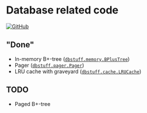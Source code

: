 # Database related code

[![GitHub](https://img.shields.io/github/license/axblount/database-stuff?style=plastic)](COPYING.txt)

## "Done"

- In-memory B+-tree ([`dbstuff.memory.BPlusTree`](dbstuff/memory.py))
- Pager ([`dbstuff.pager.Pager`](dbstuff/pager.py))
- LRU cache with graveyard ([`dbstuff.cache.LRUCache`](dbstuff/cache.py))

## TODO

- Paged B+-tree